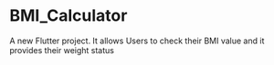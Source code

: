# BMI_Calculator

A new Flutter project.
It allows Users to check their BMI value and it provides their weight status

